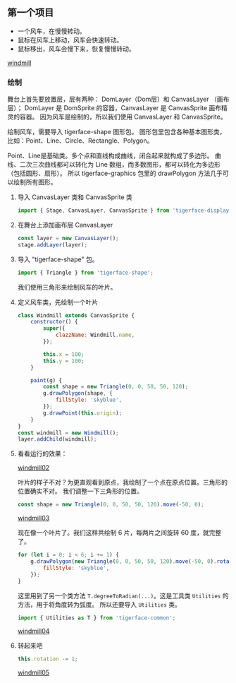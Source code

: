 ## 第一个项目

* 一个风车，在慢慢转动。
* 鼠标在风车上移动，风车会快速转动。
* 鼠标移出，风车会慢下来，恢复慢慢转动。

[windmill](https://tigerz.github.io/html/windmill.html "tigerface-embed:windmill")

### 绘制

舞台上首先要放置层，层有两种： DomLayer（Dom层）和 CanvasLayer （画布层）；
DomLayer 是 DomSprite 的容器，CanvasLayer 是 CanvasSprite 画布精灵的容器。
因为风车是绘制的，所以我们使用 CanvasLayer 和 CanvasSprite。

绘制风车，需要导入 tigerface-shape 图形包。
图形包里包含各种基本图形类，比如：Point、Line、Circle、Rectangle、Polygon。

Point、Line是基础类。多个点和直线构成曲线，闭合起来就构成了多边形。
曲线、二次三次曲线都可以转化为 Line 数组，而多数图形，都可以转化为多边形（包括圆形、扇形）。
所以 tigerface-graphics 包里的 drawPolygon 方法几乎可以绘制所有图形。

1. 导入 CanvasLayer 类和 CanvasSprite 类
   ```javascript
   import { Stage, CanvasLayer, CanvasSprite } from 'tigerface-display';
   ```
1. 在舞台上添加画布层 CanvasLayer
    ```javascript
    const layer = new CanvasLayer();
    stage.addLayer(layer);
    ```
1. 导入 "tigerface-shape" 包。
    ```javascript
    import { Triangle } from 'tigerface-shape';
    ```
    我们使用三角形来绘制风车的叶片。
1. 定义风车类，先绘制一个叶片
    ```javascript
    class Windmill extends CanvasSprite {
        constructor() {
            super({
                clazzName: Windmill.name,
            });

            this.x = 100;
            this.y = 100;
        }

        paint(g) {
            const shape = new Triangle(0, 0, 50, 50, 120);
            g.drawPolygon(shape, {
                fillStyle: 'skyblue',
            });
            g.drawPoint(this.origin);
        }
    }
    const windmill = new Windmill();
    layer.addChild(windmill);
    ```
1. 看看运行的效果：

    [windmill02](https://tigerz.github.io/html/windmill02.html "tigerface-embed:windmill02")

    叶片的样子不对？为更直观看到原点，我绘制了一个点在原点位置。三角形的位置确实不对。
    我们调整一下三角形的位置。
    ```javascript
    const shape = new Triangle(0, 0, 50, 50, 120).move(-50, 0);
    ```
    [windmill03](https://tigerz.github.io/html/windmill03.html "tigerface-embed:windmill03")

    现在像一个叶片了。我们这样共绘制 6 片，每两片之间旋转 60 度，就完整了。
    ```javascript
    for (let i = 0; i < 6; i += 1) {
        g.drawPolygon(new Triangle(0, 0, 50, 50, 120).move(-50, 0).rotate(T.degreeToRadian(i * 60)), {
            fillStyle: 'skyblue',
        });
    }
    ```
    这里用到了另一个类方法 `T.degreeToRadian(...)`。这是工具类 `Utilities` 的方法，用于将角度转为弧度。
    所以还要导入 `Utilities` 类。

    ```javascript
    import { Utilities as T } from 'tigerface-common';
    ```

    [windmill04](https://tigerz.github.io/html/windmill04.html "tigerface-embed:windmill04")

1. 转起来吧
    ```javascript
    this.rotation -= 1;
    ```
    [windmill05](https://tigerz.github.io/html/windmill05.html "tigerface-embed:windmill05")

